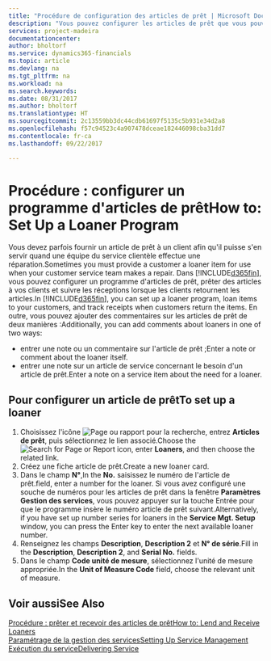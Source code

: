 ```yaml
---
title: "Procédure de configuration des articles de prêt | Microsoft Docs"
description: "Vous pouvez configurer les articles de prêt que vous pouvez prêter aux clients afin de remplacer les articles de service lors de leur maintenance."
services: project-madeira
documentationcenter: 
author: bholtorf
ms.service: dynamics365-financials
ms.topic: article
ms.devlang: na
ms.tgt_pltfrm: na
ms.workload: na
ms.search.keywords: 
ms.date: 08/31/2017
ms.author: bholtorf
ms.translationtype: HT
ms.sourcegitcommit: 2c13559bb3dc44cdb61697f5135c5b931e34d2a8
ms.openlocfilehash: f57c94523c4a907478dceae182446098cba31dd7
ms.contentlocale: fr-ca
ms.lasthandoff: 09/22/2017

---
```

# <a name="how-to-set-up-a-loaner-program"></a><span data-ttu-id="8765c-103">Procédure : configurer un programme d'articles de prêt</span><span class="sxs-lookup"><span data-stu-id="8765c-103">How to: Set Up a Loaner Program</span></span>
<span data-ttu-id="8765c-104">Vous devez parfois fournir un article de prêt à un client afin qu'il puisse s'en servir quand une équipe du service clientèle effectue une réparation.</span><span class="sxs-lookup"><span data-stu-id="8765c-104">Sometimes you must provide a customer a loaner item for use when your customer service team makes a repair.</span></span> <span data-ttu-id="8765c-105">Dans [!INCLUDE[d365fin](includes/d365fin_md.md)], vous pouvez configurer un programme d'articles de prêt, prêter des articles à vos clients et suivre les réceptions lorsque les clients retournent les articles.</span><span class="sxs-lookup"><span data-stu-id="8765c-105">In [!INCLUDE[d365fin](includes/d365fin_md.md)], you can set up a loaner program, loan items to your customers, and track receipts when customers return the items.</span></span> <span data-ttu-id="8765c-106">En outre, vous pouvez ajouter des commentaires sur les articles de prêt de deux manières :</span><span class="sxs-lookup"><span data-stu-id="8765c-106">Additionally, you can add comments about loaners in one of two ways:</span></span>  
  
* <span data-ttu-id="8765c-107">entrer une note ou un commentaire sur l'article de prêt ;</span><span class="sxs-lookup"><span data-stu-id="8765c-107">Enter a note or comment about the loaner itself.</span></span>  
* <span data-ttu-id="8765c-108">entrer une note sur un article de service concernant le besoin d'un article de prêt.</span><span class="sxs-lookup"><span data-stu-id="8765c-108">Enter a note on a service item about the need for a loaner.</span></span>  

## <a name="to-set-up-a-loaner"></a><span data-ttu-id="8765c-109">Pour configurer un article de prêt</span><span class="sxs-lookup"><span data-stu-id="8765c-109">To set up a loaner</span></span>  
1. <span data-ttu-id="8765c-110">Choisissez l'icône ![Page ou rapport pour la recherche](media/ui-search/search_small.png "icône Page ou rapport pour la recherche"), entrez **Articles de prêt**, puis sélectionnez le lien associé.</span><span class="sxs-lookup"><span data-stu-id="8765c-110">Choose the ![Search for Page or Report](media/ui-search/search_small.png "Search for Page or Report icon") icon, enter **Loaners**, and then choose the related link.</span></span>  
2. <span data-ttu-id="8765c-111">Créez une fiche article de prêt.</span><span class="sxs-lookup"><span data-stu-id="8765c-111">Create a new loaner card.</span></span> 
3. <span data-ttu-id="8765c-112">Dans le champ **N°**,</span><span class="sxs-lookup"><span data-stu-id="8765c-112">In the **No.**</span></span> <span data-ttu-id="8765c-113">saisissez le numéro de l'article de prêt.</span><span class="sxs-lookup"><span data-stu-id="8765c-113">field, enter a number for the loaner.</span></span> <span data-ttu-id="8765c-114">Si vous avez configuré une souche de numéros pour les articles de prêt dans la fenêtre **Paramètres Gestion des services**, vous pouvez appuyer sur la touche Entrée pour que le programme insère le numéro article de prêt suivant.</span><span class="sxs-lookup"><span data-stu-id="8765c-114">Alternatively, if you have set up number series for loaners in the **Service Mgt. Setup** window, you can press the Enter key to enter the next available loaner number.</span></span>  
4. <span data-ttu-id="8765c-115">Renseignez les champs **Description**, **Description 2** et **N° de série**.</span><span class="sxs-lookup"><span data-stu-id="8765c-115">Fill in the **Description**, **Description 2**, and **Serial No.** fields.</span></span>  
5. <span data-ttu-id="8765c-116">Dans le champ **Code unité de mesure**, sélectionnez l'unité de mesure appropriée.</span><span class="sxs-lookup"><span data-stu-id="8765c-116">In the **Unit of Measure Code** field, choose the relevant unit of measure.</span></span>  
  
## <a name="see-also"></a><span data-ttu-id="8765c-117">Voir aussi</span><span class="sxs-lookup"><span data-stu-id="8765c-117">See Also</span></span>
[<span data-ttu-id="8765c-118">Procédure : prêter et recevoir des articles de prêt</span><span class="sxs-lookup"><span data-stu-id="8765c-118">How to: Lend and Receive Loaners</span></span>](service-how-to-lend-receive-loaners.md)  
[<span data-ttu-id="8765c-119">Paramétrage de la gestion des services</span><span class="sxs-lookup"><span data-stu-id="8765c-119">Setting Up Service Management</span></span>](service-setup-service.md)  
[<span data-ttu-id="8765c-120">Exécution du service</span><span class="sxs-lookup"><span data-stu-id="8765c-120">Delivering Service</span></span>](service-deliver-service.md)  


